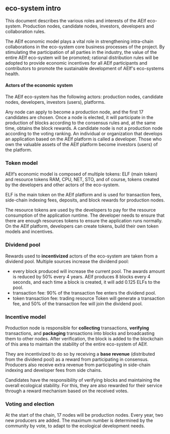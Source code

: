 ## eco-system intro

This document describes the various roles and interests of the AElf eco-system. Production nodes, candidate nodes, investors, developers and collaboration rules.

The AElf economic model plays a vital role in strengthening intra-chain collaborations in the eco-system core business processes of the project. By stimulating the participation of all parties in the industry, the value of the entire AElf eco-system will be promoted; rational distribution rules will be adopted to provide economic incentives for all AElf participants and contributors to promote the sustainable development of AElf's eco-systems health.

#### Actors of the economic system

The AElf eco-system has the following actors: production nodes, candidate nodes, developers, investors (users), platforms.

Any node can apply to become a production node, and the first 17 candidates are chosen. Once a node is elected, it will participate in the production of blocks according to the consensus rules and, at the same time, obtains the block rewards.
A candidate node is not a production node according to the voting ranking.
An individual or organization that develops an application based on the AElf platform is called a developer.
Those who own the valuable assets of the AElf platform become investors (users) of the platform.

### Token model

AElf’s economic model is composed of multiple tokens: ELF (main token) and resource tokens RAM, CPU, NET, STO, and of course, tokens created by the developers and other actors of the eco-system.

ELF is the main token on the AElf platform and is used for transaction fees, side-chain indexing fees, deposits, and block rewards for production nodes.

The resource tokens are used by the developers to pay for the resource consumption of the application runtime. The developer needs to ensure that there are enough resources tokens to ensure the application runs normally. On the AElf platform, developers can create tokens, build their own token models and incentives.

### Dividend pool

Rewards used to **incentivized** actors of the eco-system are taken from a dividend pool. Multiple sources increase the dividend pool:
- every block produced will increase the current pool.  The awards amount is reduced by 50% every 4 years. AElf produces 8 blocks every 4 seconds, and each time a block is created, it will add 0.125 ELFs to the pool.
- transaction fee: 90% of the transaction fee enters the dividend pool.
- token transaction fee: trading resource Token will generate a transaction fee, and 50% of the transaction fee will join the dividend pool.

### Incentive model

Production node is responsible for **collecting** transactions, **verifying** transactions, and **packaging** transactions into blocks and broadcasting them to other nodes. After verification, the block is added to the blockchain of this area to maintain the stability of the entire eco-system of AElf.
 
They are incentivized to do so by receiving a **base revenue** (distributed from the dividend pool) as a reward from participating in consensus. Producers also receive extra revenue from participating in side-chain indexing and developer fees from side chains.

Candidates have the responsibility of verifying blocks and maintaining the overall ecological stability. For this, they are also rewarded for their service through a reward mechanism based on the received votes.

### Voting and election

At the start of the chain, 17 nodes will be production nodes. Every year, two new producers are added. The maximum number is determined by the community by vote, to adapt to the ecological development needs.